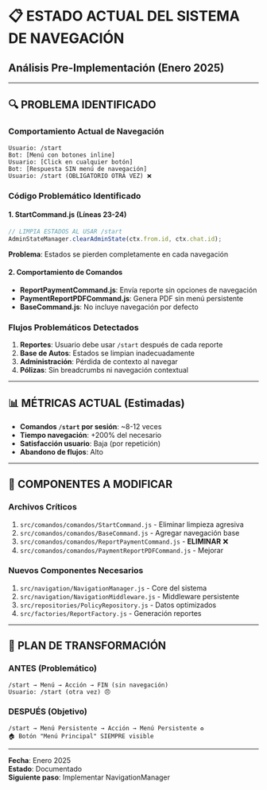 # 📋 ESTADO ACTUAL DEL SISTEMA DE NAVEGACIÓN
## Análisis Pre-Implementación (Enero 2025)

---

## 🔍 **PROBLEMA IDENTIFICADO**

### Comportamiento Actual de Navegación
```
Usuario: /start
Bot: [Menú con botones inline]
Usuario: [Click en cualquier botón] 
Bot: [Respuesta SIN menú de navegación]
Usuario: /start (OBLIGATORIO OTRA VEZ) ❌
```

### **Código Problemático Identificado**

#### 1. **StartCommand.js (Líneas 23-24)**
```javascript
// LIMPIA ESTADOS AL USAR /start
AdminStateManager.clearAdminState(ctx.from.id, ctx.chat.id);
```
**Problema**: Estados se pierden completamente en cada navegación

#### 2. **Comportamiento de Comandos**
- **ReportPaymentCommand.js**: Envía reporte sin opciones de navegación
- **PaymentReportPDFCommand.js**: Genera PDF sin menú persistente  
- **BaseCommand.js**: No incluye navegación por defecto

### **Flujos Problemáticos Detectados**
1. **Reportes**: Usuario debe usar `/start` después de cada reporte
2. **Base de Autos**: Estados se limpian inadecuadamente
3. **Administración**: Pérdida de contexto al navegar
4. **Pólizas**: Sin breadcrumbs ni navegación contextual

---

## 📊 **MÉTRICAS ACTUAL (Estimadas)**

- **Comandos `/start` por sesión**: ~8-12 veces
- **Tiempo navegación**: +200% del necesario
- **Satisfacción usuario**: Baja (por repetición)
- **Abandono de flujos**: Alto

---

## 🎯 **COMPONENTES A MODIFICAR**

### **Archivos Críticos**
1. `src/comandos/comandos/StartCommand.js` - Eliminar limpieza agresiva
2. `src/comandos/comandos/BaseCommand.js` - Agregar navegación base
3. `src/comandos/comandos/ReportPaymentCommand.js` - **ELIMINAR** ❌
4. `src/comandos/comandos/PaymentReportPDFCommand.js` - Mejorar

### **Nuevos Componentes Necesarios**  
1. `src/navigation/NavigationManager.js` - Core del sistema
2. `src/navigation/NavigationMiddleware.js` - Middleware persistente
3. `src/repositories/PolicyRepository.js` - Datos optimizados
4. `src/factories/ReportFactory.js` - Generación reportes

---

## 🚀 **PLAN DE TRANSFORMACIÓN**

### **ANTES (Problemático)**
```
/start → Menú → Acción → FIN (sin navegación)
Usuario: /start (otra vez) 😠
```

### **DESPUÉS (Objetivo)**
```
/start → Menú Persistente → Acción → Menú Persistente ♻️
🏠 Botón "Menú Principal" SIEMPRE visible
```

---

**Fecha**: Enero 2025  
**Estado**: Documentado  
**Siguiente paso**: Implementar NavigationManager